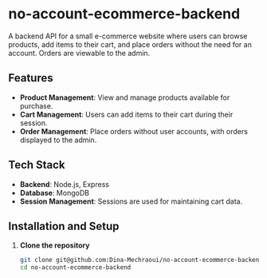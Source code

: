 # no-account-ecommerce-backend

A backend API for a small e-commerce website where users can browse products, add items to their cart, and place orders without the need for an account. Orders are viewable to the admin.

## Features
- **Product Management**: View and manage products available for purchase.
- **Cart Management**: Users can add items to their cart during their session.
- **Order Management**: Place orders without user accounts, with orders displayed to the admin.
  
## Tech Stack
- **Backend**: Node.js, Express
- **Database**: MongoDB
- **Session Management**: Sessions are used for maintaining cart data.

## Installation and Setup

1. **Clone the repository**
   ```bash
   git clone git@github.com:Dina-Mechraoui/no-account-ecommerce-backend.git
   cd no-account-ecommerce-backend
